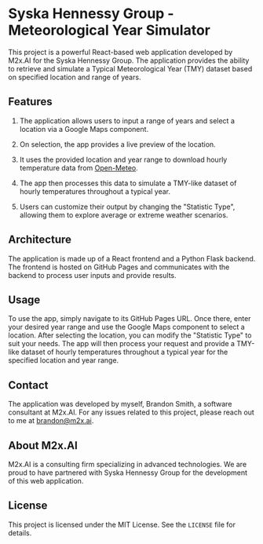 # Syska Hennessy Group - Meteorological Year Simulator

This project is a powerful React-based web application developed by M2x.AI for the Syska Hennessy Group. The application provides the ability to retrieve and simulate a Typical Meteorological Year (TMY) dataset based on specified location and range of years.

## Features

1. The application allows users to input a range of years and select a location via a Google Maps component.

2. On selection, the app provides a live preview of the location.

3. It uses the provided location and year range to download hourly temperature data from [Open-Meteo](https://open-meteo.com/).

4. The app then processes this data to simulate a TMY-like dataset of hourly temperatures throughout a typical year.

5. Users can customize their output by changing the "Statistic Type", allowing them to explore average or extreme weather scenarios.

## Architecture

The application is made up of a React frontend and a Python Flask backend. The frontend is hosted on GitHub Pages and communicates with the backend to process user inputs and provide results.

## Usage

To use the app, simply navigate to its GitHub Pages URL. Once there, enter your desired year range and use the Google Maps component to select a location. After selecting the location, you can modify the "Statistic Type" to suit your needs. The app will then process your request and provide a TMY-like dataset of hourly temperatures throughout a typical year for the specified location and year range.

## Contact

The application was developed by myself, Brandon Smith, a software consultant at M2x.AI. For any issues related to this project, please reach out to me at brandon@m2x.ai.

## About M2x.AI

M2x.AI is a consulting firm specializing in advanced technologies. We are proud to have partnered with Syska Hennessy Group for the development of this web application.

## License

This project is licensed under the MIT License. See the `LICENSE` file for details.
